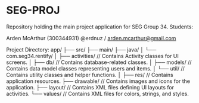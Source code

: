 # SEG-PROJ
Repository holding the main project application for SEG Group 34.
Students:

Arden McArthur (300344931) @erdnuz / arden.mcarthur@gmail.com


Project Directory:
app/
├── src/
    ├── main/
        ├── java/
        │   └── com.seg34.rentify/
        │       ├── activities/ // Contains Activity classes for UI screens.
        │       ├── db/         // Contains database-related classes.
        │       ├── models/     // Contains data model classes representing users and items.
        │       └── util/       // Contains utility classes and helper functions.
        │
        ├── res/                    // Contains application resources.
            ├── drawable/           // Contains images and icons for the application.
            ├── layout/             // Contains XML files defining UI layouts for activities.
            └── values/             // Contains XML files for colors, strings, and styles.


